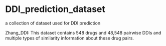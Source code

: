 # DDI_prediction_dataset
a collection of dataset used for DDI prediction

Zhang_DDI: This dataset contains 548 drugs and 48,548 pairwise DDIs and multiple types of similarity information about these drug pairs. 
